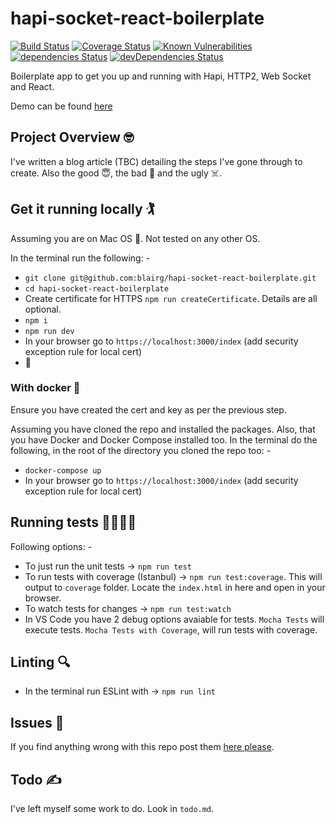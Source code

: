 # hapi-socket-react-boilerplate

[![Build Status](https://travis-ci.org/blairg/hapi-socket-react-boilerplate.svg?branch=master)](https://travis-ci.org/blairg/hapi-socket-react-boilerplate) [![Coverage Status](https://coveralls.io/repos/github/blairg/hapi-socket-react-boilerplate/badge.svg?branch=master)](https://coveralls.io/github/blairg/hapi-socket-react-boilerplate?branch=master) [![Known Vulnerabilities](https://snyk.io/test/github/blairg/hapi-socket-react-boilerplate/badge.svg)](https://snyk.io/test/github/blairg/hapi-socket-react-boilerplate) [![dependencies Status](https://david-dm.org/blairg/hapi-socket-react-boilerplate/status.svg)](https://david-dm.org/blairg/hapi-socket-react-boilerplate) [![devDependencies Status](https://david-dm.org/blairg/hapi-socket-react-boilerplate/dev-status.svg)](https://david-dm.org/blairg/hapi-socket-react-boilerplate?type=dev)

Boilerplate app to get you up and running with Hapi, HTTP2, Web Socket and React.

Demo can be found [here](https://hapi-boilerplate-docker.herokuapp.com/index)

## Project Overview 🤓

I've written a blog article (TBC) detailing the steps I've gone through to create. Also the good 😇, the bad 👿 and the ugly ☠️.

## Get it running locally 🏌️

Assuming you are on Mac OS 🍏. Not tested on any other OS.

In the terminal run the following: -

* `git clone git@github.com:blairg/hapi-socket-react-boilerplate.git`
* `cd hapi-socket-react-boilerplate`
* Create certificate for HTTPS `npm run createCertificate`. Details are all optional.
* `npm i`
* `npm run dev`
* In your browser go to `https://localhost:3000/index` (add security exception rule for local cert)
* 👏

### With docker 🐳

Ensure you have created the cert and key as per the previous step.

Assuming you have cloned the repo and installed the packages. Also, that you have Docker and Docker Compose installed too. In the terminal do the following, in the root of the directory you cloned the repo too: -

* `docker-compose up`
* In your browser go to `https://localhost:3000/index` (add security exception rule for local cert)

## Running tests 👩‍🔬👨‍🔬

Following options: -

* To just run the unit tests -> `npm run test`
* To run tests with coverage (Istanbul) -> `npm run test:coverage`. This will output to `coverage` folder. Locate the `index.html` in here and open in your browser.
* To watch tests for changes -> `npm run test:watch`
* In VS Code you have 2 debug options avaiable for tests. `Mocha Tests` will execute tests. `Mocha Tests with Coverage`, will run tests with coverage.

## Linting 🔍

* In the terminal run ESLint with -> `npm run lint`

## Issues 🤒

If you find anything wrong with this repo post them [here please](https://github.com/blairg/hapi-socket-react-boilerplate/issues).

## Todo ✍️

I've left myself some work to do. Look in `todo.md`.
